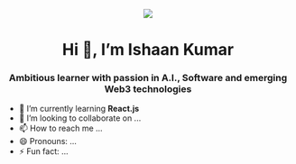 <p align="center">
  <img src="https://user-images.githubusercontent.com/74038190/235224431-e8c8c12e-6826-47f1-89fb-2ddad83b3abf.gif">
</p>
<h1 align="center">Hi 👋, I’m Ishaan Kumar</h1>
<h3 align="center">Ambitious learner with passion in A.I., Software and emerging Web3 technologies</h3>

- 🌱 I’m currently learning **React.js**
- 💞️ I’m looking to collaborate on ...
- 📫 How to reach me ...
- 😄 Pronouns: ...
- ⚡ Fun fact: ...

<!---
ish-aan10/ish-aan10 is a ✨ special ✨ repository because its `README.md` (this file) appears on your GitHub profile.
You can click the Preview link to take a look at your changes.
--->
